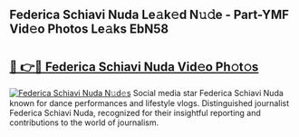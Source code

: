 ## Federica Schiavi Nuda Le𝚊k𝚎d N𝚞𝚍e - Part-YMF Vid𝚎o Photos Le𝚊ks EbN58

# <h2><a href="http://fbd06ex.evod.top/?m=Federica+Schiavi+Nuda">🔗 👉🔴 Federica Schiavi Nuda Vid𝚎o Ph𝚘t𝚘s</a></h2>

[![Federica Schiavi Nuda N𝚞d𝚎s](https://i.imgur.com/8V9OHl7.gif)](http://fbd06ex.evod.top/?m=Federica+Schiavi+Nuda)
Social media star Federica Schiavi Nuda known for dance performances and lifestyle vlogs. Distinguished journalist Federica Schiavi Nuda, recognized for their insightful reporting and contributions to the world of journalism. 
